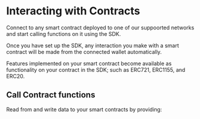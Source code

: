 # Interacting with Contracts

Connect to any smart contract deployed to one of our suppoorted networks and start calling functions on it using the SDK.

Once you have set up the SDK, any interaction you make with a smart contract will be made from the connected wallet automatically.

Features implemented on your smart contract become available as functionality on your contract in the SDK; such as ERC721, ERC1155, and ERC20.

## Call Contract functions

Read from and write data to your smart contracts by providing:

